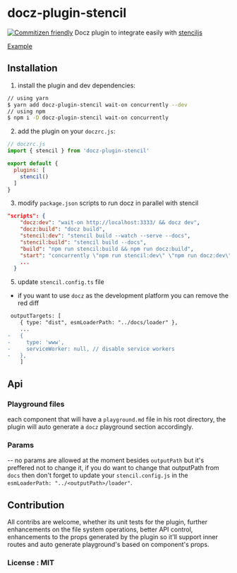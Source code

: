 # docz-plugin-stencil
[![Commitizen friendly](https://img.shields.io/badge/commitizen-friendly-brightgreen.svg)](http://commitizen.github.io/cz-cli/)
Docz plugin to integrate easily with [stenciljs](https://stenciljs.com)

[Example](https://github.com/danielnetzer/docz-plugin-stencil/tree/master/example)

## Installation

 1. install the plugin and dev dependencies:

```bash
// using yarn
$ yarn add docz-plugin-stencil wait-on concurrently --dev
// using npm
$ npm i -D docz-plugin-stencil wait-on concurrently
```

2. add the plugin on your `doczrc.js`:

```js
// doczrc.js
import { stencil } from 'docz-plugin-stencil'

export default {
  plugins: [
    stencil()
  ]
}
```

3. modify `package.json` scripts to run docz in parallel with stencil

```json
"scripts": {
    "docz:dev": "wait-on http://localhost:3333/ && docz dev",
    "docz:build": "docz build",
    "stencil:dev": "stencil build --watch --serve --docs",
    "stencil:build": "stencil build --docs",
    "build": "npm run stencil:build && npm run docz:build",
    "start": "concurrently \"npm run stencil:dev\" \"npm run docz:dev\"",
    ...
  }
```

5. update `stencil.config.ts` file
* if you want to use `docz` as the development platform you can remove the red diff
```diff
 outputTargets: [
    { type: "dist", esmLoaderPath: "../docs/loader" },
    ...
-   {
-     type: 'www',
-     serviceWorker: null, // disable service workers
-   },
    ]
```

## Api
### Playground files

each component that will have a `playground.md` file in his root directory, the plugin will auto generate a `docz` playground section accordingly.

### Params
-- no params are allowed at the moment besides `outputPath` but it's preffered not to change it, if you do want to change that outputPath from `docs` then don't forget to update your `stencil.config.js` in the `esmLoaderPath: "../<outputPath>/loader"`.

## Contribution
All contribs are welcome, whether its unit tests for the plugin, further enhancements on the file system operations, better API control, enhancements to the props generated by the plugin so it'll support inner routes and auto generate playground's based on component's props.

### License : MIT